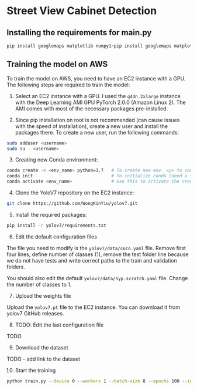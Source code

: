 # Street View Cabinet Detection

## Installing the requirements for main.py

```bash
pip install googlemaps matplotlib numpy1~pip install googlemaps matplotlib numpy
```

## Training the model on AWS

To train the model on AWS, you need to have an EC2 instance with a GPU. The following steps are required to train the model:

1. Select an EC2 instance with a GPU. I used the `g4dn.2xlarge` instance with the Deep Learning AMI GPU PyTorch 2.0.0 (Amazon Linux 2). The AMI comes with most of the necessary packages pre-installed.

2. Since pip installation on root is not recommended (can cause issues with the speed of installation), create a new user and install the packages there. To create a new user, run the following commands:

```bash
sudo adduser <username>
sudo su - <username>
```

3. Creating new Conda environment:

```bash
conda create -n <env_name> python=3.7   # To create new env. <y> to confirm
conda init                              # To initialize conda (need a shell restart) (exit & sudo su - user again)
conda activate <env_name>               # Use this to activate the created env
```

4. Clone the YoloV7 repository on the EC2 instance:

```bash
git clone https://github.com/WongKinYiu/yolov7.git
```

5. Install the required packages:

```bash
pip install -r yolov7/requirements.txt
```

6. Edit the default configuration files
    
The file you need to modify is the `yolov7/data/coco.yaml` file. Remove first four lines, define number of classes (1), remove the test folder line because we do not have tests and write correct paths to the train and validation folders.

You should also edit the default `yolov7/data/hyp.scratch.yaml` file. Change the number of classes to 1.

7. Upload the weights file

Upload the `yolov7.pt` file to the EC2 instance. You can download it from yolov7 GitHub releases.

8. TODO: Edit the last configuration file

TODO

9. Download the dataset

TODO - add link to the dataset

10. Start the training

```bash
python train.py --device 0 --workers 1 --batch-size 8 --epochs 100 --img 640 640 --data data/coco.yaml --hyp data/hyp.scratch.custom.yaml --cfg cfg/training/custom.yaml --name swcd0 --weights yolov7.pt
```